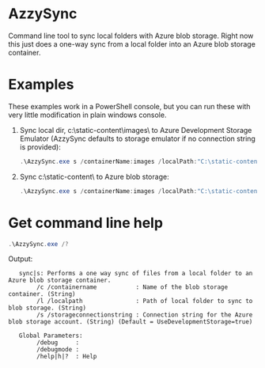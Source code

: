 AzzySync
========

Command line tool to sync local folders with Azure blob storage. Right now this just does a one-way sync from a local folder into an Azure blob storage container.


Examples
========

These examples work in a PowerShell console, but you can run these with very little modification in plain windows console.

 1. Sync local dir, c:\static-content\images\ to Azure Development Storage Emulator (AzzySync defaults to storage emulator if no connection string is provided): 
    
    ```PowerShell
    .\AzzySync.exe s /containerName:images /localPath:"C:\static-content\images\"
    ```

 2. Sync c:\static-content\ to Azure blob storage: 
    
    ```PowerShell
    .\AzzySync.exe s /containerName:images /localPath:"C:\static-content\images\" /
    ```

Get command line help
========
```PowerShell
.\AzzySync.exe /?
```

Output: 
```
   sync|s: Performs a one way sync of files from a local folder to an Azure blob storage container.
        /c /containername           : Name of the blob storage container. (String)
        /l /localpath               : Path of local folder to sync to blob storage. (String)
        /s /storageconnectionstring : Connection string for the Azure blob storage account. (String) (Default = UseDevelopmentStorage=true)

   Global Parameters:
        /debug     :
        /debugmode :
        /help|h|?  : Help
```